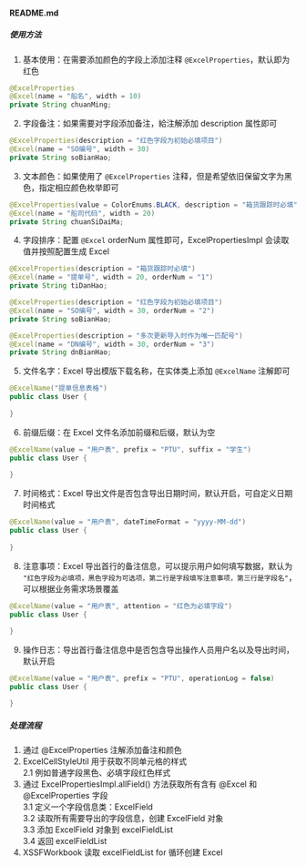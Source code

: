 #### README.md

##### 使用方法
1. 基本使用：在需要添加颜色的字段上添加注释 `@ExcelProperties`，默认即为红色
```java
@ExcelProperties
@Excel(name = "船名", width = 10)
private String chuanMing;
```

2. 字段备注：如果需要对字段添加备注，給注解添加 description 属性即可
```java
@ExcelProperties(description = "红色字段为初始必填项目")
@Excel(name = "SO编号", width = 30)
private String soBianHao;
```

3. 文本颜色：如果使用了 `@ExcelProperties` 注释，但是希望依旧保留文字为黑色，指定相应颜色枚举即可
```java
@ExcelProperties(value = ColorEnums.BLACK, description = "箱货跟踪时必填")
@Excel(name = "船司代码", width = 20)
private String chuanSiDaiMa;
```

4. 字段排序：配置 `@Excel` orderNum 属性即可，ExcelPropertiesImpl 会读取值并按照配置生成 Excel
```java
@ExcelProperties(description = "箱货跟踪时必填")
@Excel(name = "提单号", width = 20, orderNum = "1")
private String tiDanHao;

@ExcelProperties(description = "红色字段为初始必填项目")
@Excel(name = "SO编号", width = 30, orderNum = "2")
private String soBianHao;

@ExcelProperties(description = "多次更新导入时作为唯一匹配号")
@Excel(name = "DN编号", width = 30, orderNum = "3")
private String dnBianHao;
```

5. 文件名字：Excel 导出模版下载名称，在实体类上添加 `@ExcelName` 注解即可
```java
@ExcelName("提单信息表格")
public class User {
    
}
```

6. 前缀后缀：在 Excel 文件名添加前缀和后缀，默认为空
```java
@ExcelName(value = "用户表", prefix = "PTU", suffix = "学生")
public class User {
    
}
```

7. 时间格式：Excel 导出文件是否包含导出日期时间，默认开启，可自定义日期时间格式
```java
@ExcelName(value = "用户表", dateTimeFormat = "yyyy-MM-dd")
public class User {
    
}
```

8. 注意事项：Excel 导出首行的备注信息，可以提示用户如何填写数据，默认为 `"红色字段为必填项，黑色字段为可选项，第二行是字段填写注意事项，第三行是字段名"`，可以根据业务需求场景覆盖
```java
@ExcelName(value = "用户表", attention = "红色为必填字段")
public class User { 
    
}
```

9. 操作日志：导出首行备注信息中是否包含导出操作人员用户名以及导出时间，默认开启
```java
@ExcelName(value = "用户表", prefix = "PTU", operationLog = false)
public class User {

}
```

##### 处理流程
1. 通过 @ExcelProperties 注解添加备注和颜色
2. ExcelCellStyleUtil 用于获取不同单元格的样式  
   2.1 例如普通字段黑色、必填字段红色样式  
3. 通过 ExcelPropertiesImpl.allField() 方法获取所有含有 @Excel 和 @ExcelProperties 字段  
   3.1 定义一个字段信息类：ExcelField  
   3.2 读取所有需要导出的字段信息，创建 ExcelField 对象  
   3.3 添加 ExcelField 对象到 excelFieldList  
   3.4 返回 excelFieldList  
4. XSSFWorkbook 读取 excelFieldList for 循环创建 Excel